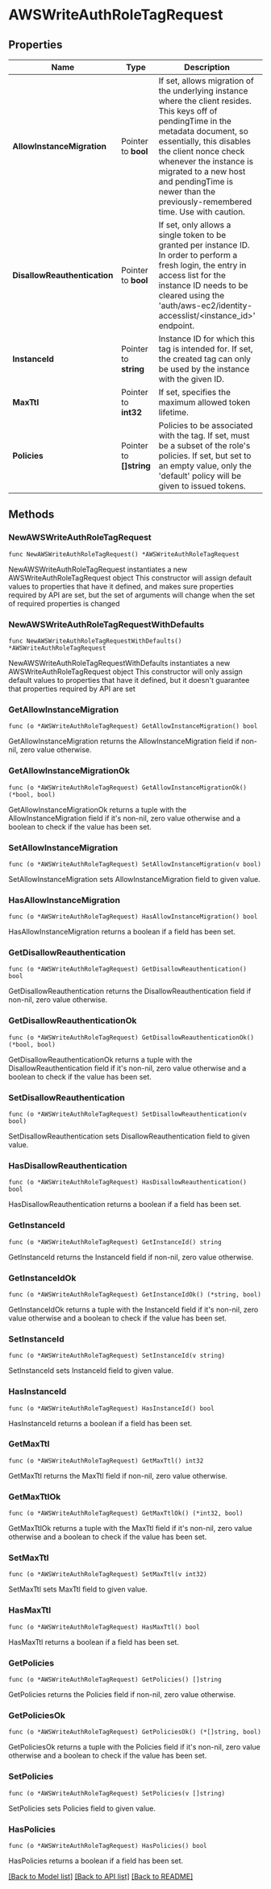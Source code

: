 # AWSWriteAuthRoleTagRequest


## Properties

Name | Type | Description | Notes
------------ | ------------- | ------------- | -------------
**AllowInstanceMigration** | Pointer to **bool** | If set, allows migration of the underlying instance where the client resides. This keys off of pendingTime in the metadata document, so essentially, this disables the client nonce check whenever the instance is migrated to a new host and pendingTime is newer than the previously-remembered time. Use with caution. | [optional] [default to false]
**DisallowReauthentication** | Pointer to **bool** | If set, only allows a single token to be granted per instance ID. In order to perform a fresh login, the entry in access list for the instance ID needs to be cleared using the &#x27;auth/aws-ec2/identity-accesslist/&lt;instance_id&gt;&#x27; endpoint. | [optional] [default to false]
**InstanceId** | Pointer to **string** | Instance ID for which this tag is intended for. If set, the created tag can only be used by the instance with the given ID. | [optional] 
**MaxTtl** | Pointer to **int32** | If set, specifies the maximum allowed token lifetime. | [optional] [default to 0]
**Policies** | Pointer to **[]string** | Policies to be associated with the tag. If set, must be a subset of the role&#x27;s policies. If set, but set to an empty value, only the &#x27;default&#x27; policy will be given to issued tokens. | [optional] 



## Methods


### NewAWSWriteAuthRoleTagRequest

`func NewAWSWriteAuthRoleTagRequest() *AWSWriteAuthRoleTagRequest`

NewAWSWriteAuthRoleTagRequest instantiates a new AWSWriteAuthRoleTagRequest object
This constructor will assign default values to properties that have it defined,
and makes sure properties required by API are set, but the set of arguments
will change when the set of required properties is changed

### NewAWSWriteAuthRoleTagRequestWithDefaults

`func NewAWSWriteAuthRoleTagRequestWithDefaults() *AWSWriteAuthRoleTagRequest`

NewAWSWriteAuthRoleTagRequestWithDefaults instantiates a new AWSWriteAuthRoleTagRequest object
This constructor will only assign default values to properties that have it defined,
but it doesn't guarantee that properties required by API are set


### GetAllowInstanceMigration

`func (o *AWSWriteAuthRoleTagRequest) GetAllowInstanceMigration() bool`

GetAllowInstanceMigration returns the AllowInstanceMigration field if non-nil, zero value otherwise.

### GetAllowInstanceMigrationOk

`func (o *AWSWriteAuthRoleTagRequest) GetAllowInstanceMigrationOk() (*bool, bool)`

GetAllowInstanceMigrationOk returns a tuple with the AllowInstanceMigration field if it's non-nil, zero value otherwise
and a boolean to check if the value has been set.

### SetAllowInstanceMigration

`func (o *AWSWriteAuthRoleTagRequest) SetAllowInstanceMigration(v bool)`

SetAllowInstanceMigration sets AllowInstanceMigration field to given value.


### HasAllowInstanceMigration

`func (o *AWSWriteAuthRoleTagRequest) HasAllowInstanceMigration() bool`

HasAllowInstanceMigration returns a boolean if a field has been set.




### GetDisallowReauthentication

`func (o *AWSWriteAuthRoleTagRequest) GetDisallowReauthentication() bool`

GetDisallowReauthentication returns the DisallowReauthentication field if non-nil, zero value otherwise.

### GetDisallowReauthenticationOk

`func (o *AWSWriteAuthRoleTagRequest) GetDisallowReauthenticationOk() (*bool, bool)`

GetDisallowReauthenticationOk returns a tuple with the DisallowReauthentication field if it's non-nil, zero value otherwise
and a boolean to check if the value has been set.

### SetDisallowReauthentication

`func (o *AWSWriteAuthRoleTagRequest) SetDisallowReauthentication(v bool)`

SetDisallowReauthentication sets DisallowReauthentication field to given value.


### HasDisallowReauthentication

`func (o *AWSWriteAuthRoleTagRequest) HasDisallowReauthentication() bool`

HasDisallowReauthentication returns a boolean if a field has been set.




### GetInstanceId

`func (o *AWSWriteAuthRoleTagRequest) GetInstanceId() string`

GetInstanceId returns the InstanceId field if non-nil, zero value otherwise.

### GetInstanceIdOk

`func (o *AWSWriteAuthRoleTagRequest) GetInstanceIdOk() (*string, bool)`

GetInstanceIdOk returns a tuple with the InstanceId field if it's non-nil, zero value otherwise
and a boolean to check if the value has been set.

### SetInstanceId

`func (o *AWSWriteAuthRoleTagRequest) SetInstanceId(v string)`

SetInstanceId sets InstanceId field to given value.


### HasInstanceId

`func (o *AWSWriteAuthRoleTagRequest) HasInstanceId() bool`

HasInstanceId returns a boolean if a field has been set.




### GetMaxTtl

`func (o *AWSWriteAuthRoleTagRequest) GetMaxTtl() int32`

GetMaxTtl returns the MaxTtl field if non-nil, zero value otherwise.

### GetMaxTtlOk

`func (o *AWSWriteAuthRoleTagRequest) GetMaxTtlOk() (*int32, bool)`

GetMaxTtlOk returns a tuple with the MaxTtl field if it's non-nil, zero value otherwise
and a boolean to check if the value has been set.

### SetMaxTtl

`func (o *AWSWriteAuthRoleTagRequest) SetMaxTtl(v int32)`

SetMaxTtl sets MaxTtl field to given value.


### HasMaxTtl

`func (o *AWSWriteAuthRoleTagRequest) HasMaxTtl() bool`

HasMaxTtl returns a boolean if a field has been set.




### GetPolicies

`func (o *AWSWriteAuthRoleTagRequest) GetPolicies() []string`

GetPolicies returns the Policies field if non-nil, zero value otherwise.

### GetPoliciesOk

`func (o *AWSWriteAuthRoleTagRequest) GetPoliciesOk() (*[]string, bool)`

GetPoliciesOk returns a tuple with the Policies field if it's non-nil, zero value otherwise
and a boolean to check if the value has been set.

### SetPolicies

`func (o *AWSWriteAuthRoleTagRequest) SetPolicies(v []string)`

SetPolicies sets Policies field to given value.


### HasPolicies

`func (o *AWSWriteAuthRoleTagRequest) HasPolicies() bool`

HasPolicies returns a boolean if a field has been set.









[[Back to Model list]](../README.md#documentation-for-models) [[Back to API list]](../README.md#documentation-for-api-endpoints) [[Back to README]](../README.md)


